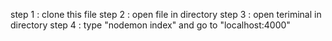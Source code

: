 step 1  : clone this file
step 2  : open file in directory
step 3  : open teriminal in directory
step 4  : type "nodemon index" and go to "localhost:4000"
